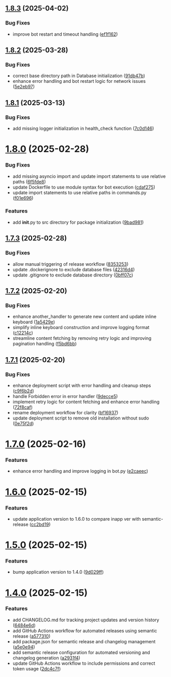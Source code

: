 ## [1.8.3](https://github.com/Sigmanor/uakino.club_bot/compare/v1.8.2...v1.8.3) (2025-04-02)


### Bug Fixes

* improve bot restart and timeout handling ([ef1f162](https://github.com/Sigmanor/uakino.club_bot/commit/ef1f162fbfedaac3685472123a3c8bef4b3470e0))

## [1.8.2](https://github.com/Sigmanor/uakino.club_bot/compare/v1.8.1...v1.8.2) (2025-03-28)


### Bug Fixes

* correct base directory path in Database initialization ([91db47b](https://github.com/Sigmanor/uakino.club_bot/commit/91db47b84a9070ce4862c7f6b8cdcb803023e1b8))
* enhance error handling and bot restart logic for network issues ([5e2eb97](https://github.com/Sigmanor/uakino.club_bot/commit/5e2eb9753106207c09c2c10b55569f1a904d1924))

## [1.8.1](https://github.com/Sigmanor/uakino.club_bot/compare/v1.8.0...v1.8.1) (2025-03-13)


### Bug Fixes

* add missing logger initialization in health_check function ([7c0d146](https://github.com/Sigmanor/uakino.club_bot/commit/7c0d146fcb7891f4b53805321b3feae3538e5f11))

# [1.8.0](https://github.com/Sigmanor/uakino.club_bot/compare/v1.7.3...v1.8.0) (2025-02-28)


### Bug Fixes

* add missing asyncio import and update import statements to use relative paths ([6f5fde8](https://github.com/Sigmanor/uakino.club_bot/commit/6f5fde845c6298fe35e04a48044d854ff387c6c3))
* update Dockerfile to use module syntax for bot execution ([cdaf275](https://github.com/Sigmanor/uakino.club_bot/commit/cdaf2756069856d793c2f138221fa11429f36aa2))
* update import statements to use relative paths in commands.py ([f01e696](https://github.com/Sigmanor/uakino.club_bot/commit/f01e696d702ea3180ffb1b7f829619c859e26b8b))


### Features

* add __init__.py to src directory for package initialization ([9bad981](https://github.com/Sigmanor/uakino.club_bot/commit/9bad98189885d1fdfa80a3abfb4f29a835a16df8))

## [1.7.3](https://github.com/Sigmanor/uakino.club_bot/compare/v1.7.2...v1.7.3) (2025-02-28)


### Bug Fixes

* allow manual triggering of release workflow ([8353253](https://github.com/Sigmanor/uakino.club_bot/commit/835325345ab3c9fa0b0095b774b18d1e0e911446))
* update .dockerignore to exclude database files ([42316d4](https://github.com/Sigmanor/uakino.club_bot/commit/42316d4179607cc27927b43652325574643bd87b))
* update .gitignore to exclude database directory ([0bff07c](https://github.com/Sigmanor/uakino.club_bot/commit/0bff07c016b3cbcb521bf7830a592720702ecfa2))

## [1.7.2](https://github.com/Sigmanor/uakino.club_bot/compare/v1.7.1...v1.7.2) (2025-02-20)


### Bug Fixes

* enhance another_handler to generate new content and update inline keyboard ([1a5429e](https://github.com/Sigmanor/uakino.club_bot/commit/1a5429e34b814c411fd1479eea435c8bdb08e30d))
* simplify inline keyboard construction and improve logging format ([c12214c](https://github.com/Sigmanor/uakino.club_bot/commit/c12214c3e65d2bc4501e41dfb04672752bd1ea2c))
* streamline content fetching by removing retry logic and improving pagination handling ([f5bd6bb](https://github.com/Sigmanor/uakino.club_bot/commit/f5bd6bbf46e3f3e21dc743775ab30e160515007c))

## [1.7.1](https://github.com/Sigmanor/uakino.club_bot/compare/v1.7.0...v1.7.1) (2025-02-20)


### Bug Fixes

* enhance deployment script with error handling and cleanup steps ([c9f6b2d](https://github.com/Sigmanor/uakino.club_bot/commit/c9f6b2d84b4bc08b60ace7e3633566fb1774989f))
* handle Forbidden error in error handler ([9decce5](https://github.com/Sigmanor/uakino.club_bot/commit/9decce58e0c128722e96dd4ab6a72a991f03efef))
* implement retry logic for content fetching and enhance error handling ([72f8caf](https://github.com/Sigmanor/uakino.club_bot/commit/72f8caf1c80e5e69328298fd2cc21533bb37440d))
* rename deployment workflow for clarity ([bf16937](https://github.com/Sigmanor/uakino.club_bot/commit/bf169371e4fe0f35efbea68697f3b95d430337c4))
* update deployment script to remove old installation without sudo ([0e75f2d](https://github.com/Sigmanor/uakino.club_bot/commit/0e75f2da541ba78037ba87f88af7675b28d866af))

# [1.7.0](https://github.com/Sigmanor/uakino.club_bot/compare/v1.6.0...v1.7.0) (2025-02-16)


### Features

* enhance error handling and improve logging in bot.py ([e2caeec](https://github.com/Sigmanor/uakino.club_bot/commit/e2caeecc481cb6120e429a20b331f721d1f69840))

# [1.6.0](https://github.com/Sigmanor/uakino.club_bot/compare/v1.5.0...v1.6.0) (2025-02-15)


### Features

* update application version to 1.6.0 to compare inapp ver with semantic-release ([cc2bd19](https://github.com/Sigmanor/uakino.club_bot/commit/cc2bd19e10ca854565908efd48370905004dd53d))

# [1.5.0](https://github.com/Sigmanor/uakino.club_bot/compare/v1.4.0...v1.5.0) (2025-02-15)


### Features

* bump application version to 1.4.0 ([9d029ff](https://github.com/Sigmanor/uakino.club_bot/commit/9d029ff1edde5ae5c92395e1e47fcaba264db112))

# [1.4.0](https://github.com/Sigmanor/uakino.club_bot/compare/v1.3.0...v1.4.0) (2025-02-15)


### Features

* add CHANGELOG.md for tracking project updates and version history ([6484e6d](https://github.com/Sigmanor/uakino.club_bot/commit/6484e6da36ddb8719d2df0e80cc3106bb74de0b8))
* add GitHub Actions workflow for automated releases using semantic release ([a577310](https://github.com/Sigmanor/uakino.club_bot/commit/a57731075589bd9cc0c4a8d0a2ae43f155c6f0da))
* add package.json for semantic release and changelog management ([a5e0e94](https://github.com/Sigmanor/uakino.club_bot/commit/a5e0e9476ebd56f68c4b4ae10124cf8bcb96bcc5))
* add semantic release configuration for automated versioning and changelog generation ([a2931f4](https://github.com/Sigmanor/uakino.club_bot/commit/a2931f4fbde40bc27efa124cec9528ebe9de8bce))
* update GitHub Actions workflow to include permissions and correct token usage ([2dc4c7f](https://github.com/Sigmanor/uakino.club_bot/commit/2dc4c7fde6dbb96a093bf312b87e27deab799ac6))
